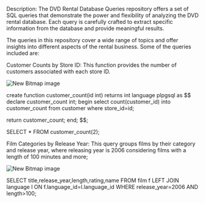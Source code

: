 
Description: 
The DVD Rental Database Queries repository offers a set of SQL queries that demonstrate the power and flexibility of 
analyzing the DVD rental database.
Each query is carefully crafted to extract specific information from the database and provide meaningful results.

The queries in this repository cover a wide range of topics and offer insights into different aspects of the rental business. 
Some of the queries included are:

Customer Counts by Store ID: This function provides the number of customers associated with each store ID.


![New Bitmap image](https://github.com/arabparia/DVD-Rental-DB/assets/137802161/1fa69d7c-f081-429b-8ed4-e18cf910f3e0)

create function customer_count(id int)
returns int
language plpgsql
as
$$
declare
   customer_count int;
begin
   select count(customer_id) 
   into customer_count
   from customer
   where store_id=id;
   
   return customer_count;
end;
$$;

SELECT * FROM customer_count(2);


Film Categories by Release Year: This query groups films by their category and release year, where releasing year is 2006 considering films with a length of 100 minutes and more;

 ![New Bitmap image](https://github.com/arabparia/DVD-Rental-DB/assets/137802161/d7a35b16-00d4-4e25-b0e2-6460181b0ccc)

 
SELECT title,release_year,length,rating,name FROM film f
LEFT JOIN language l
ON f.language_id=l.language_id
WHERE release_year=2006
AND length>100;

